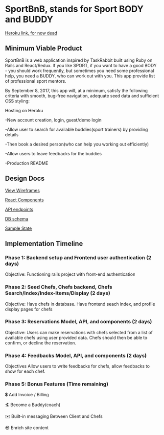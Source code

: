 
# SportBnB, stands for Sport BODY and BUDDY

[Heroku link, for now dead](https://www.google.com/webhp?hl=ru&sa=X&ved=0ahUKEwi-6-3niOfVAhWDNiYKHbtlA1wQPAgD)

## Minimum Viable Product

SportBnB is a web application inspired by TaskRabbit built using Ruby on Rails and React/Redux.
If you like SPORT, if you want to have a good BODY - you should work frequently, but
sometimes you need some professional help, you need a BUDDY, who can work out with you.
This app provide list of professional sport mentors.


By September 8, 2017, this app will, at a minimum, satisfy the following criteria with smooth, bug-free navigation, adequate seed data and sufficient CSS styling:

Hosting on Heroku

-New account creation, login, guest/demo login

-Allow user to search for available buddies(sport trainers) by providing details

-Then book a desired person(who can help you working out efficiently)

-Allow users to leave feedbacks for the buddies

-Production README


## Design Docs

[View Wireframes](./wireframes)

[React Components](../frontend/components)

[API endpoints](./api-endpoints.md)

[DB schema](./schema.md/)

[Sample State](./sample-state.md/)

## Implementation Timeline

### Phase 1: Backend setup and Frontend user authentication (2 days)

Objective: Functioning rails project with front-end authentication

### Phase 2: Seed Chefs, Chefs backend, Chefs Search/Index/Index-Items/Display (2 days)

Objective: Have chefs in database. Have frontend seach index, and profile display pages for chefs

### Phase 3: Reservations Model, API, and components (2 days)

Objective: Users can make reservations with chefs selected from a list of available chefs using user provided data. Chefs should then be able to confirm, or decline the reservation.

### Phase 4: Feedbacks Model, API, and components (2 days)

Objectives Allow users to write feedbacks for chefs, allow feedbacks to show for each chef.

### Phase 5: Bonus Features (Time remaining)

💲 Add Invoice / Billing

🏄 Become a Buddy(coach)

✉️ Built-in messaging Between Client and Chefs

😎 Enrich site content
